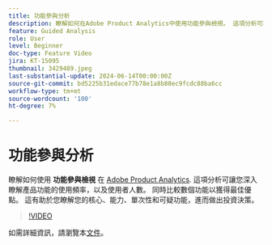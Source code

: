 ```yaml
---
title: 功能參與分析
description: 瞭解如何在Adobe Product Analytics中使用功能參與檢視。 這項分析可讓您深入瞭解產品功能的使用頻率，以及使用者人數。
feature: Guided Analysis
role: User
level: Beginner
doc-type: Feature Video
jira: KT-15095
thumbnail: 3429489.jpeg
last-substantial-update: 2024-06-14T00:00:00Z
source-git-commit: bd5225b31edace77b78e1a8b80ec9fcdc88ba6cc
workflow-type: tm+mt
source-wordcount: '100'
ht-degree: 7%

---
```


# 功能參與分析

瞭解如何使用 **功能參與檢視** 在 [Adobe Product Analytics](../../adobe-product-analytics/adobe-product-analytics-overview.md). 這項分析可讓您深入瞭解產品功能的使用頻率，以及使用者人數。 同時比較數個功能以獲得最佳優點。 這有助於您瞭解您的核心、能力、單次性和可疑功能，進而做出投資決策。

>[!VIDEO](https://video.tv.adobe.com/v/3429489/&learn=on)

如需詳細資訊，請瀏覽本[文件](https://experienceleague.adobe.com/en/docs/analytics-platform/using/guided-analysis/feature-matrix/engagement)。
